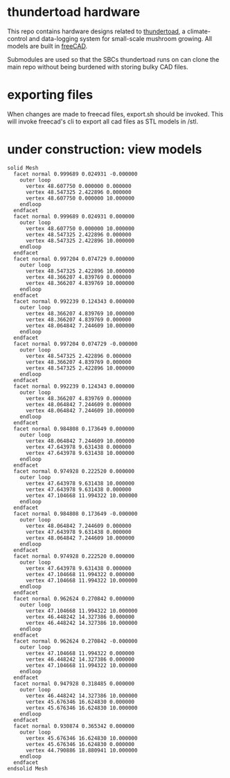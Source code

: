 # thundertoad hardware
This repo contains hardware designs related to
[thundertoad](https://github.com/ksu-cs-projects-2022-2023/spring2023-isaacPetersonKSU),
a climate-control and data-logging system for small-scale mushroom growing. All
models are built in [freeCAD](https://www.freecad.org/). 

Submodules are used so that the SBCs thundertoad runs on can clone the main
repo without being burdened with storing bulky CAD files. 

# exporting files
When changes are made to freecad files, export.sh should be invoked. This will
invoke freecad's cli to export all cad files as STL models in /stl.


# under construction: view models

```stl
solid Mesh
  facet normal 0.999689 0.024931 -0.000000
    outer loop
      vertex 48.607750 0.000000 0.000000
      vertex 48.547325 2.422896 0.000000
      vertex 48.607750 0.000000 10.000000
    endloop
  endfacet
  facet normal 0.999689 0.024931 0.000000
    outer loop
      vertex 48.607750 0.000000 10.000000
      vertex 48.547325 2.422896 0.000000
      vertex 48.547325 2.422896 10.000000
    endloop
  endfacet
  facet normal 0.997204 0.074729 0.000000
    outer loop
      vertex 48.547325 2.422896 10.000000
      vertex 48.366207 4.839769 0.000000
      vertex 48.366207 4.839769 10.000000
    endloop
  endfacet
  facet normal 0.992239 0.124343 0.000000
    outer loop
      vertex 48.366207 4.839769 10.000000
      vertex 48.366207 4.839769 0.000000
      vertex 48.064842 7.244609 10.000000
    endloop
  endfacet
  facet normal 0.997204 0.074729 -0.000000
    outer loop
      vertex 48.547325 2.422896 0.000000
      vertex 48.366207 4.839769 0.000000
      vertex 48.547325 2.422896 10.000000
    endloop
  endfacet
  facet normal 0.992239 0.124343 0.000000
    outer loop
      vertex 48.366207 4.839769 0.000000
      vertex 48.064842 7.244609 0.000000
      vertex 48.064842 7.244609 10.000000
    endloop
  endfacet
  facet normal 0.984808 0.173649 0.000000
    outer loop
      vertex 48.064842 7.244609 10.000000
      vertex 47.643978 9.631438 0.000000
      vertex 47.643978 9.631438 10.000000
    endloop
  endfacet
  facet normal 0.974928 0.222520 0.000000
    outer loop
      vertex 47.643978 9.631438 10.000000
      vertex 47.643978 9.631438 0.000000
      vertex 47.104668 11.994322 10.000000
    endloop
  endfacet
  facet normal 0.984808 0.173649 -0.000000
    outer loop
      vertex 48.064842 7.244609 0.000000
      vertex 47.643978 9.631438 0.000000
      vertex 48.064842 7.244609 10.000000
    endloop
  endfacet
  facet normal 0.974928 0.222520 0.000000
    outer loop
      vertex 47.643978 9.631438 0.000000
      vertex 47.104668 11.994322 0.000000
      vertex 47.104668 11.994322 10.000000
    endloop
  endfacet
  facet normal 0.962624 0.270842 0.000000
    outer loop
      vertex 47.104668 11.994322 10.000000
      vertex 46.448242 14.327386 0.000000
      vertex 46.448242 14.327386 10.000000
    endloop
  endfacet
  facet normal 0.962624 0.270842 -0.000000
    outer loop
      vertex 47.104668 11.994322 0.000000
      vertex 46.448242 14.327386 0.000000
      vertex 47.104668 11.994322 10.000000
    endloop
  endfacet
  facet normal 0.947928 0.318485 0.000000
    outer loop
      vertex 46.448242 14.327386 10.000000
      vertex 45.676346 16.624830 0.000000
      vertex 45.676346 16.624830 10.000000
    endloop
  endfacet
  facet normal 0.930874 0.365342 0.000000
    outer loop
      vertex 45.676346 16.624830 10.000000
      vertex 45.676346 16.624830 0.000000
      vertex 44.790886 18.880941 10.000000
    endloop
  endfacet
endsolid Mesh
```
